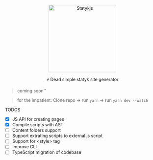 <p align="center">
 <img width="220px" src="https://res.cloudinary.com/anuraghazra/image/upload/v1642518594/statyklogo-long_pnxpwk.png" align="center" alt="Statykjs" />
 <p align="center">⚡ Dead simple statyk site generator</p>
</p>

> coming soon™

> for the impatient:
> Clone repo -> run `yarn` -> run `yarn dev --watch`

TODOS

- [x] JS API for creating pages
- [x] Compile scripts with AST
- [ ] Content folders support
- [ ] Support extrating scripts to external js script
- [ ] Support for <style\> tag
- [ ] Improve CLI
- [ ] TypeScript migration of codebase
